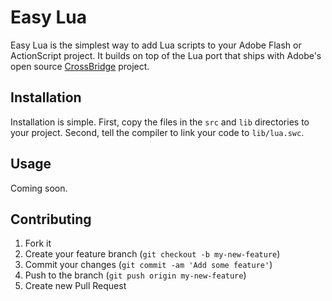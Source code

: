 # Easy Lua

Easy Lua is the simplest way to add Lua scripts to your Adobe Flash or ActionScript project.
It builds on top of the Lua port that ships with Adobe's open source [CrossBridge](https://github.com/adobe-flash/crossbridge) project.

## Installation

Installation is simple.
First, copy the files in the `src` and `lib` directories to your project.
Second, tell the compiler to link your code to `lib/lua.swc`.

## Usage

Coming soon.

## Contributing

1. Fork it
2. Create your feature branch (`git checkout -b my-new-feature`)
3. Commit your changes (`git commit -am 'Add some feature'`)
4. Push to the branch (`git push origin my-new-feature`)
5. Create new Pull Request
